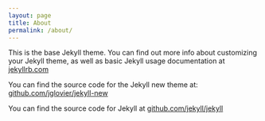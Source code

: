 ```yaml
---
layout: page
title: About
permalink: /about/
---
```


This is the base Jekyll theme. You can find out more info about customizing 
your Jekyll theme, as well as basic Jekyll usage 
documentation at [jekyllrb.com](http://jekyllrb.com/)

You can find the source code for the Jekyll new theme at: 
[github.com/jglovier/jekyll-new](https://github.com/jglovier/jekyll-new)

You can find the source code for Jekyll at 
[github.com/jekyll/jekyll](https://github.com/jekyll/jekyll)
